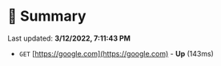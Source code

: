 # 📖 Summary
Last updated: **3/12/2022, 7:11:43 PM**

- `GET` [https://google.com](https://google.com) - **Up** (143ms)
